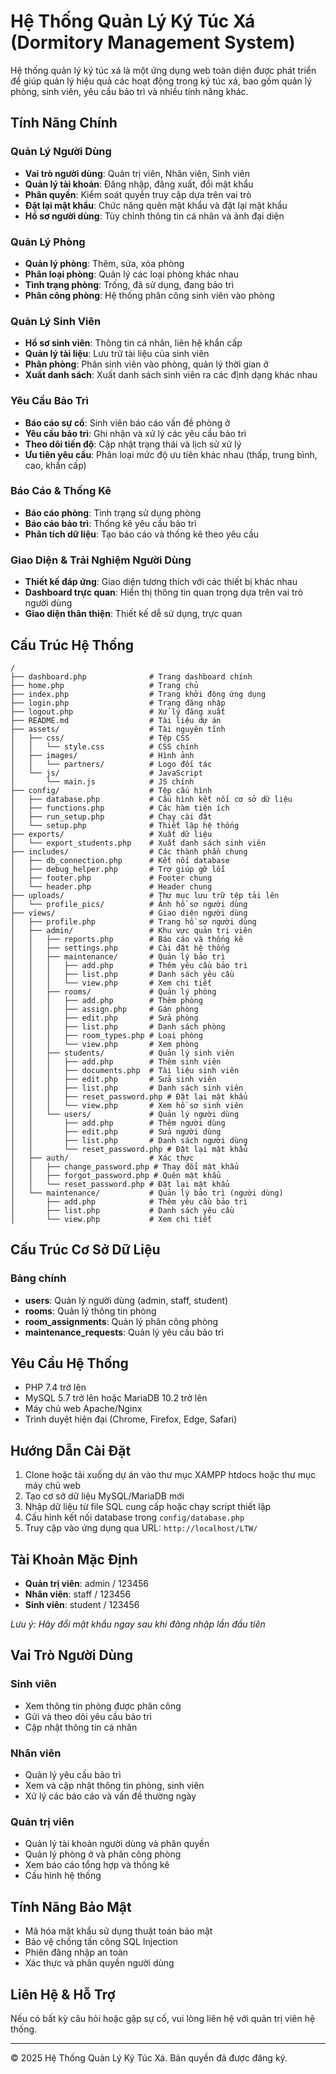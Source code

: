 # Hệ Thống Quản Lý Ký Túc Xá (Dormitory Management System)

Hệ thống quản lý ký túc xá là một ứng dụng web toàn diện được phát triển để giúp quản lý hiệu quả các hoạt động trong ký túc xá, bao gồm quản lý phòng, sinh viên, yêu cầu bảo trì và nhiều tính năng khác.

## Tính Năng Chính

### Quản Lý Người Dùng
- **Vai trò người dùng**: Quản trị viên, Nhân viên, Sinh viên
- **Quản lý tài khoản**: Đăng nhập, đăng xuất, đổi mật khẩu
- **Phân quyền**: Kiểm soát quyền truy cập dựa trên vai trò
- **Đặt lại mật khẩu**: Chức năng quên mật khẩu và đặt lại mật khẩu
- **Hồ sơ người dùng**: Tùy chỉnh thông tin cá nhân và ảnh đại diện

### Quản Lý Phòng
- **Quản lý phòng**: Thêm, sửa, xóa phòng
- **Phân loại phòng**: Quản lý các loại phòng khác nhau
- **Tình trạng phòng**: Trống, đã sử dụng, đang bảo trì
- **Phân công phòng**: Hệ thống phân công sinh viên vào phòng

### Quản Lý Sinh Viên
- **Hồ sơ sinh viên**: Thông tin cá nhân, liên hệ khẩn cấp
- **Quản lý tài liệu**: Lưu trữ tài liệu của sinh viên
- **Phân phòng**: Phân sinh viên vào phòng, quản lý thời gian ở
- **Xuất danh sách**: Xuất danh sách sinh viên ra các định dạng khác nhau

### Yêu Cầu Bảo Trì
- **Báo cáo sự cố**: Sinh viên báo cáo vấn đề phòng ở
- **Yêu cầu bảo trì**: Ghi nhận và xử lý các yêu cầu bảo trì
- **Theo dõi tiến độ**: Cập nhật trạng thái và lịch sử xử lý
- **Ưu tiên yêu cầu**: Phân loại mức độ ưu tiên khác nhau (thấp, trung bình, cao, khẩn cấp)

### Báo Cáo & Thống Kê
- **Báo cáo phòng**: Tình trạng sử dụng phòng
- **Báo cáo bảo trì**: Thống kê yêu cầu bảo trì
- **Phân tích dữ liệu**: Tạo báo cáo và thống kê theo yêu cầu

### Giao Diện & Trải Nghiệm Người Dùng
- **Thiết kế đáp ứng**: Giao diện tương thích với các thiết bị khác nhau
- **Dashboard trực quan**: Hiển thị thông tin quan trọng dựa trên vai trò người dùng
- **Giao diện thân thiện**: Thiết kế dễ sử dụng, trực quan

## Cấu Trúc Hệ Thống

```
/
├── dashboard.php              # Trang dashboard chính
├── home.php                   # Trang chủ
├── index.php                  # Trang khởi động ứng dụng
├── login.php                  # Trang đăng nhập
├── logout.php                 # Xử lý đăng xuất
├── README.md                  # Tài liệu dự án
├── assets/                    # Tài nguyên tĩnh
│   ├── css/                   # Tệp CSS
│   │   └── style.css          # CSS chính
│   ├── images/                # Hình ảnh
│   │   └── partners/          # Logo đối tác
│   └── js/                    # JavaScript
│       └── main.js            # JS chính
├── config/                    # Tệp cấu hình
│   ├── database.php           # Cấu hình kết nối cơ sở dữ liệu
│   ├── functions.php          # Các hàm tiện ích
│   ├── run_setup.php          # Chạy cài đặt
│   └── setup.php              # Thiết lập hệ thống
├── exports/                   # Xuất dữ liệu
│   └── export_students.php    # Xuất danh sách sinh viên
├── includes/                  # Các thành phần chung
│   ├── db_connection.php      # Kết nối database
│   ├── debug_helper.php       # Trợ giúp gỡ lỗi
│   ├── footer.php             # Footer chung
│   └── header.php             # Header chung
├── uploads/                   # Thư mục lưu trữ tệp tải lên
│   └── profile_pics/          # Ảnh hồ sơ người dùng
├── views/                     # Giao diện người dùng
│   ├── profile.php            # Trang hồ sơ người dùng
│   ├── admin/                 # Khu vực quản trị viên
│   │   ├── reports.php        # Báo cáo và thống kê
│   │   ├── settings.php       # Cài đặt hệ thống
│   │   ├── maintenance/       # Quản lý bảo trì
│   │   │   ├── add.php        # Thêm yêu cầu bảo trì
│   │   │   ├── list.php       # Danh sách yêu cầu
│   │   │   └── view.php       # Xem chi tiết
│   │   ├── rooms/             # Quản lý phòng
│   │   │   ├── add.php        # Thêm phòng
│   │   │   ├── assign.php     # Gán phòng
│   │   │   ├── edit.php       # Sửa phòng
│   │   │   ├── list.php       # Danh sách phòng
│   │   │   ├── room_types.php # Loại phòng
│   │   │   └── view.php       # Xem phòng
│   │   ├── students/          # Quản lý sinh viên
│   │   │   ├── add.php        # Thêm sinh viên
│   │   │   ├── documents.php  # Tài liệu sinh viên
│   │   │   ├── edit.php       # Sửa sinh viên
│   │   │   ├── list.php       # Danh sách sinh viên
│   │   │   ├── reset_password.php # Đặt lại mật khẩu
│   │   │   └── view.php       # Xem hồ sơ sinh viên
│   │   └── users/             # Quản lý người dùng
│   │       ├── add.php        # Thêm người dùng
│   │       ├── edit.php       # Sửa người dùng
│   │       ├── list.php       # Danh sách người dùng
│   │       └── reset_password.php # Đặt lại mật khẩu
│   ├── auth/                  # Xác thực
│   │   ├── change_password.php # Thay đổi mật khẩu
│   │   ├── forgot_password.php # Quên mật khẩu
│   │   └── reset_password.php # Đặt lại mật khẩu
│   └── maintenance/           # Quản lý bảo trì (người dùng)
│       ├── add.php            # Thêm yêu cầu bảo trì
│       ├── list.php           # Danh sách yêu cầu
│       └── view.php           # Xem chi tiết
```

## Cấu Trúc Cơ Sở Dữ Liệu

### Bảng chính
- **users**: Quản lý người dùng (admin, staff, student)
- **rooms**: Quản lý thông tin phòng
- **room_assignments**: Quản lý phân công phòng
- **maintenance_requests**: Quản lý yêu cầu bảo trì

## Yêu Cầu Hệ Thống

- PHP 7.4 trở lên
- MySQL 5.7 trở lên hoặc MariaDB 10.2 trở lên
- Máy chủ web Apache/Nginx
- Trình duyệt hiện đại (Chrome, Firefox, Edge, Safari)

## Hướng Dẫn Cài Đặt

1. Clone hoặc tải xuống dự án vào thư mục XAMPP htdocs hoặc thư mục máy chủ web
2. Tạo cơ sở dữ liệu MySQL/MariaDB mới
3. Nhập dữ liệu từ file SQL cung cấp hoặc chạy script thiết lập
4. Cấu hình kết nối database trong `config/database.php`
5. Truy cập vào ứng dụng qua URL: `http://localhost/LTW/`

## Tài Khoản Mặc Định

- **Quản trị viên**: admin / 123456
- **Nhân viên**: staff / 123456
- **Sinh viên**: student / 123456

*Lưu ý: Hãy đổi mật khẩu ngay sau khi đăng nhập lần đầu tiên*

## Vai Trò Người Dùng

### Sinh viên
- Xem thông tin phòng được phân công
- Gửi và theo dõi yêu cầu bảo trì
- Cập nhật thông tin cá nhân

### Nhân viên
- Quản lý yêu cầu bảo trì
- Xem và cập nhật thông tin phòng, sinh viên
- Xử lý các báo cáo và vấn đề thường ngày

### Quản trị viên
- Quản lý tài khoản người dùng và phân quyền
- Quản lý phòng ở và phân công phòng
- Xem báo cáo tổng hợp và thống kê
- Cấu hình hệ thống

## Tính Năng Bảo Mật

- Mã hóa mật khẩu sử dụng thuật toán bảo mật
- Bảo vệ chống tấn công SQL Injection
- Phiên đăng nhập an toàn
- Xác thực và phân quyền người dùng

## Liên Hệ & Hỗ Trợ

Nếu có bất kỳ câu hỏi hoặc gặp sự cố, vui lòng liên hệ với quản trị viên hệ thống.

---

© 2025 Hệ Thống Quản Lý Ký Túc Xá. Bản quyền đã được đăng ký.
